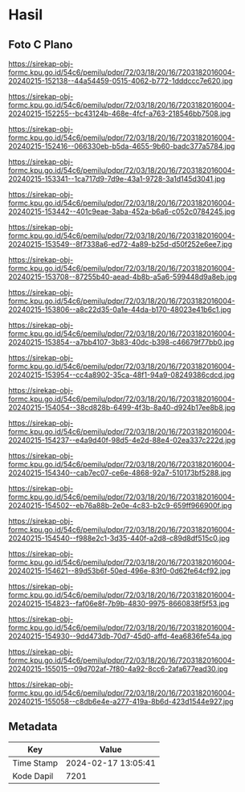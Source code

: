 # Hasil

## Foto C Plano

https://sirekap-obj-formc.kpu.go.id/54c6/pemilu/pdpr/72/03/18/20/16/7203182016004-20240215-152138--44a54459-0515-4062-b772-1dddccc7e620.jpg

https://sirekap-obj-formc.kpu.go.id/54c6/pemilu/pdpr/72/03/18/20/16/7203182016004-20240215-152255--bc43124b-468e-4fcf-a763-218546bb7508.jpg

https://sirekap-obj-formc.kpu.go.id/54c6/pemilu/pdpr/72/03/18/20/16/7203182016004-20240215-152416--066330eb-b5da-4655-9b60-badc377a5784.jpg

https://sirekap-obj-formc.kpu.go.id/54c6/pemilu/pdpr/72/03/18/20/16/7203182016004-20240215-153341--1ca717d9-7d9e-43a1-9728-3a1d145d3041.jpg

https://sirekap-obj-formc.kpu.go.id/54c6/pemilu/pdpr/72/03/18/20/16/7203182016004-20240215-153442--401c9eae-3aba-452a-b6a6-c052c0784245.jpg

https://sirekap-obj-formc.kpu.go.id/54c6/pemilu/pdpr/72/03/18/20/16/7203182016004-20240215-153549--8f7338a6-ed72-4a89-b25d-d50f252e6ee7.jpg

https://sirekap-obj-formc.kpu.go.id/54c6/pemilu/pdpr/72/03/18/20/16/7203182016004-20240215-153708--87255b40-aead-4b8b-a5a6-599448d9a8eb.jpg

https://sirekap-obj-formc.kpu.go.id/54c6/pemilu/pdpr/72/03/18/20/16/7203182016004-20240215-153806--a8c22d35-0a1e-44da-b170-48023e41b6c1.jpg

https://sirekap-obj-formc.kpu.go.id/54c6/pemilu/pdpr/72/03/18/20/16/7203182016004-20240215-153854--a7bb4107-3b83-40dc-b398-c46679f77bb0.jpg

https://sirekap-obj-formc.kpu.go.id/54c6/pemilu/pdpr/72/03/18/20/16/7203182016004-20240215-153954--cc4a8902-35ca-48f1-94a9-08249386cdcd.jpg

https://sirekap-obj-formc.kpu.go.id/54c6/pemilu/pdpr/72/03/18/20/16/7203182016004-20240215-154054--38cd828b-6499-4f3b-8a40-d924b17ee8b8.jpg

https://sirekap-obj-formc.kpu.go.id/54c6/pemilu/pdpr/72/03/18/20/16/7203182016004-20240215-154237--e4a9d40f-98d5-4e2d-88e4-02ea337c222d.jpg

https://sirekap-obj-formc.kpu.go.id/54c6/pemilu/pdpr/72/03/18/20/16/7203182016004-20240215-154340--cab7ec07-ce6e-4868-92a7-510173bf5288.jpg

https://sirekap-obj-formc.kpu.go.id/54c6/pemilu/pdpr/72/03/18/20/16/7203182016004-20240215-154502--eb76a88b-2e0e-4c83-b2c9-659ff966900f.jpg

https://sirekap-obj-formc.kpu.go.id/54c6/pemilu/pdpr/72/03/18/20/16/7203182016004-20240215-154540--f988e2c1-3d35-440f-a2d8-c89d8df515c0.jpg

https://sirekap-obj-formc.kpu.go.id/54c6/pemilu/pdpr/72/03/18/20/16/7203182016004-20240215-154621--89d53b6f-50ed-496e-83f0-0d62fe64cf92.jpg

https://sirekap-obj-formc.kpu.go.id/54c6/pemilu/pdpr/72/03/18/20/16/7203182016004-20240215-154823--faf06e8f-7b9b-4830-9975-8660838f5f53.jpg

https://sirekap-obj-formc.kpu.go.id/54c6/pemilu/pdpr/72/03/18/20/16/7203182016004-20240215-154930--9dd473db-70d7-45d0-affd-4ea6836fe54a.jpg

https://sirekap-obj-formc.kpu.go.id/54c6/pemilu/pdpr/72/03/18/20/16/7203182016004-20240215-155015--09d702af-7f80-4a92-8cc6-2afa677ead30.jpg

https://sirekap-obj-formc.kpu.go.id/54c6/pemilu/pdpr/72/03/18/20/16/7203182016004-20240215-155058--c8db6e4e-a277-419a-8b6d-423d1544e927.jpg


## Metadata

| Key        | Value               |
| ---------- | ------------------- |
| Time Stamp | 2024-02-17 13:05:41 |
| Kode Dapil | 7201                |



